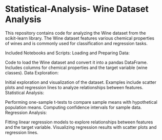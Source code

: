 # Statistical-Analysis- Wine Dataset Analysis
This repository contains code for analyzing the Wine dataset from the scikit-learn library. The Wine dataset features various chemical properties of wines and is commonly used for classification and regression tasks.

Included Notebooks and Scripts:
Loading and Preparing Data:

Code to load the Wine dataset and convert it into a pandas DataFrame.
Includes columns for chemical properties and the target variable (wine classes).
Data Exploration:

Initial exploration and visualization of the dataset.
Examples include scatter plots and regression lines to analyze relationships between features.
Statistical Analysis:

Performing one-sample t-tests to compare sample means with hypothetical population means.
Computing confidence intervals for sample data.
Regression Analysis:

Fitting linear regression models to explore relationships between features and the target variable.
Visualizing regression results with scatter plots and regression lines.
